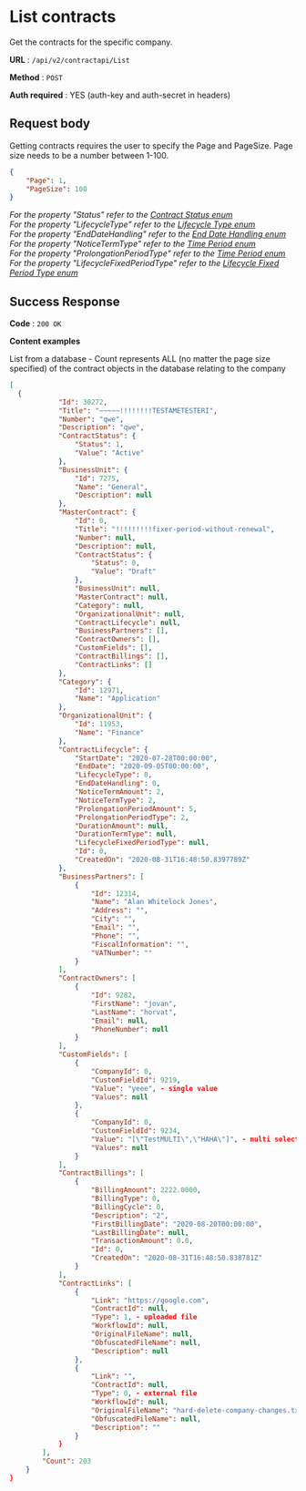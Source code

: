 # List contracts

Get the contracts for the specific company.

**URL** : `/api/v2/contractapi/List`

**Method** : `POST`

**Auth required** : YES (auth-key and auth-secret in headers)

## Request body

Getting contracts requires the user to specify the Page and PageSize. Page size needs to be a number between 1-100.

```json
{
    "Page": 1,
    "PageSize": 100
}
```

*For the property "Status" refer to the [Contract Status enum](./enums/contract-status.md)*<br>
*For the property "LifecycleType" refer to the [Lifecycle Type enum](./enums/lifecycle-type.md)*<br>
*For the property "EndDateHandling" refer to the [End Date Handling enum](./enums/end-date-handling.md)*<br>
*For the property "NoticeTermType" refer to the [Time Period enum](./enums/time-period.md)*<br>
*For the property "ProlongationPeriodType" refer to the [Time Period enum](./enums/time-period.md)*<br>
*For the property "LifecycleFixedPeriodType" refer to the [Lifecycle Fixed Period Type enum](./enums/lifecycle-fixed-period-type.md)*<br>

## Success Response

**Code** : `200 OK`

**Content examples**

List from a database - Count represents ALL (no matter the page size specified) of the contract objects in the database relating to the company

```json
[
  {
            "Id": 30272,
            "Title": "~~~~~!!!!!!!!TESTAMETESTERI",
            "Number": "qwe",
            "Description": "qwe",
            "ContractStatus": {
                "Status": 1,
                "Value": "Active"
            },
            "BusinessUnit": {
                "Id": 7275,
                "Name": "General",
                "Description": null
            },
            "MasterContract": {
                "Id": 0,
                "Title": "!!!!!!!!!fixer-period-without-renewal",
                "Number": null,
                "Description": null,
                "ContractStatus": {
                    "Status": 0,
                    "Value": "Draft"
                },
                "BusinessUnit": null,
                "MasterContract": null,
                "Category": null,
                "OrganizationalUnit": null,
                "ContractLifecycle": null,
                "BusinessPartners": [],
                "ContractOwners": [],
                "CustomFields": [],
                "ContractBillings": [],
                "ContractLinks": []
            },
            "Category": {
                "Id": 12971,
                "Name": "Application"
            },
            "OrganizationalUnit": {
                "Id": 11953,
                "Name": "Finance"
            },
            "ContractLifecycle": {
                "StartDate": "2020-07-28T00:00:00",
                "EndDate": "2020-09-05T00:00:00",
                "LifecycleType": 0,
                "EndDateHandling": 0,
                "NoticeTermAmount": 2,
                "NoticeTermType": 2,
                "ProlongationPeriodAmount": 5,
                "ProlongationPeriodType": 2,
                "DurationAmount": null,
                "DurationTermType": null,
                "LifecycleFixedPeriodType": null,
                "Id": 0,
                "CreatedOn": "2020-08-31T16:48:50.8397789Z"
            },
            "BusinessPartners": [
                {
                    "Id": 12314,
                    "Name": "Alan Whitelock Jones",
                    "Address": "",
                    "City": "",
                    "Email": "",
                    "Phone": "",
                    "FiscalInformation": "",
                    "VATNumber": ""
                }
            ],
            "ContractOwners": [
                {
                    "Id": 9282,
                    "FirstName": "jovan",
                    "LastName": "horvat",
                    "Email": null,
                    "PhoneNumber": null
                }
            ],
            "CustomFields": [
                {
                    "CompanyId": 0,
                    "CustomFieldId": 9219,
                    "Value": "yeee", - single value
                    "Values": null
                },
                {
                    "CompanyId": 0,
                    "CustomFieldId": 9234,
                    "Value": "[\"TestMULTI\",\"HAHA\"]", - multi select
                    "Values": null
                }
            ],
            "ContractBillings": [
                {
                    "BillingAmount": 2222.0000,
                    "BillingType": 0,
                    "BillingCycle": 0,
                    "Description": "2",
                    "FirstBillingDate": "2020-08-20T00:00:00",
                    "LastBillingDate": null,
                    "TransactionAmount": 0.0,
                    "Id": 0,
                    "CreatedOn": "2020-08-31T16:48:50.838781Z"
                }
            ],
            "ContractLinks": [
                {
                    "Link": "https://google.com",
                    "ContractId": null,
                    "Type": 1, - uploaded file
                    "WorkflowId": null,
                    "OriginalFileName": null,
                    "ObfuscatedFileName": null,
                    "Description": null
                },
                {
                    "Link": "",
                    "ContractId": null,
                    "Type": 0, - external file
                    "WorkflowId": null,
                    "OriginalFileName": "hard-delete-company-changes.txt",
                    "ObfuscatedFileName": null,
                    "Description": ""
                }
            }
        ],
        "Count": 203
    }
}
```
